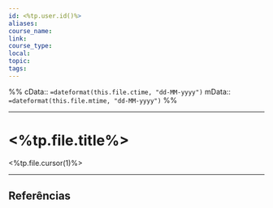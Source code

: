 ```yaml
---
id: <%tp.user.id()%>
aliases: 
course_name: 
link: 
course_type: 
local: 
topic: 
tags:
---
```

%%
cData:: `=dateformat(this.file.ctime, "dd-MM-yyyy")`
mData:: `=dateformat(this.file.mtime, "dd-MM-yyyy")`
%%

---
# <%tp.file.title%>

<%tp.file.cursor(1)%>



----
## Referências 